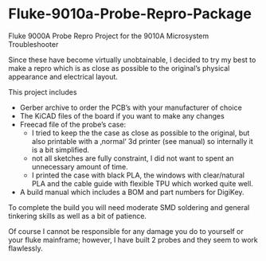   # Fluke-9010a-Probe-Repro-Package
 Fluke 9000A Probe Repro Project for the 9010A Microsystem Troubleshooter

Since these have become virtually unobtainable, I decided to try my best to make a repro which is as close as possible to the original’s physical appearance and electrical layout.

This project includes

- Gerber archive to order the PCB’s with your manufacturer of choice
- The KiCAD files of the board if you want to make any changes
- Freecad file of the probe’s case:
    - I tried to keep the the case as close as possible to the original, but also printable with a ‚normal‘ 3d printer (see manual) so internally it is a bit simplified.
    - not all sketches are fully constraint, I did not want to spent an unnecessary amount of time.
    - I printed the case with black PLA, the windows with clear/natural PLA and the cable guide with flexible TPU which worked quite well. 
- A build manual which includes a BOM and part numbers for DigiKey.

To complete the build you will need moderate SMD soldering and general tinkering skills as well as a bit of patience.

Of course I cannot be responsible  for any damage you do to yourself or your fluke mainframe; however, I have built 2 probes and they seem to work flawlessly.
